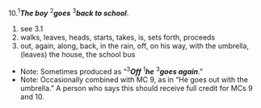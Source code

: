 10.<sup>1</sup>***The boy*** <sup>2</sup>***goes*** <sup>3</sup>***back to school***.
1. see 3.1
2. walks, leaves, heads, starts, takes, is, sets forth, proceeds
3. out, again, along, back, in the rain, off, on his way, with the umbrella, (leaves) the house, the school bus

- Note: Sometimes produced as “<sup>3</sup>***Off*** <sup>1</sup>***he*** <sup>3</sup>***goes again***.”
- Note: Occasionally combined with MC 9, as in “He goes out with the umbrella.” A person who says this should receive full credit for MCs 9 and 10.

